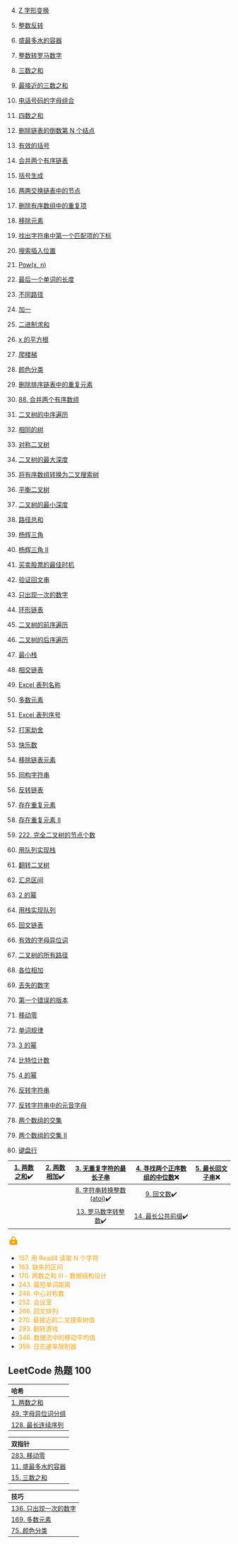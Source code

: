4. <a href='6. Z 字形变换'>Z 字形变换</a>
5. <a href='7. 整数反转'>整数反转</a>
6. <a href='11. 盛最多水的容器'>盛最多水的容器</a>
7. <a href='12. 整数转罗马数字'>整数转罗马数字</a>
8. <a href='15. 三数之和'>三数之和</a>
9. <a href='16. 最接近的三数之和'>最接近的三数之和</a>
10. <a href='17. 电话号码的字母组合'>电话号码的字母组合</a>
11. <a href='18. 四数之和'>四数之和</a>
12. <a href='19. 删除链表的倒数第 N 个结点'>删除链表的倒数第 N 个结点</a>
13. <a href='20. 有效的括号'>有效的括号</a>
14. <a href='21. 合并两个有序链表'>合并两个有序链表</a>
15. <a href='22. 括号生成'>括号生成</a>
16. <a href='24. 两两交换链表中的节点'>两两交换链表中的节点</a>
17. <a href='26. 删除有序数组中的重复项'>删除有序数组中的重复项</a>
18. <a href='27. 移除元素'>移除元素</a>
19. <a href='28. 找出字符串中第一个匹配项的下标'>找出字符串中第一个匹配项的下标</a>
20. <a href='35. 搜索插入位置'>搜索插入位置</a>
21. <a href='50. Pow(x, n)'>Pow(x, n)</a>
22. <a href='58. 最后一个单词的长度'>最后一个单词的长度</a>
23. <a href='62. 不同路径'>不同路径</a>
24. <a href='66. 加一'>加一</a>
25. <a href='67. 二进制求和'>二进制求和</a>
26. <a href='69. x 的平方根'>x 的平方根</a>
27. <a href='70. 爬楼梯'>爬楼梯</a>
28. <a href='75. 颜色分类'>颜色分类</a>
29. <a href='83. 删除排序链表中的重复元素'>删除排序链表中的重复元素</a>
30. <a href='88. 合并两个有序数组'>88. 合并两个有序数组</a>
31. <a href='94. 二叉树的中序遍历'>二叉树的中序遍历</a>
32. <a href='100. 相同的树'>相同的树</a>
33. <a href='101. 对称二叉树'>对称二叉树</a>
34. <a href='104. 二叉树的最大深度'>二叉树的最大深度</a>
35. <a href='108. 将有序数组转换为二叉搜索树'>将有序数组转换为二叉搜索树</a>
36. <a href='110. 平衡二叉树'>平衡二叉树</a>
37. <a href='111. 二叉树的最小深度'>二叉树的最小深度</a>
38. <a href='112. 路径总和'>路径总和</a>
39. <a href='118. 杨辉三角'>杨辉三角</a>
40. <a href='119. 杨辉三角 II'>杨辉三角 II</a>
41. <a href='121. 买卖股票的最佳时机'>买卖股票的最佳时机</a>
42. <a href='125. 验证回文串'>验证回文串</a>
43. <a href='136. 只出现一次的数字'>只出现一次的数字</a>
44. <a href='141. 环形链表'>环形链表</a>
45. <a href='144. 二叉树的前序遍历'>二叉树的前序遍历</a>
46. <a href='145. 二叉树的后序遍历'>二叉树的后序遍历</a>
47. <a href='155. 最小栈'>最小栈</a>
48. <a href='160. 相交链表'>相交链表</a>
49. <a href='168. Excel 表列名称'>Excel 表列名称</a>
50. <a href='169. 多数元素'>多数元素</a>
51. <a href='171. Excel 表列序号'>Excel 表列序号</a>
52. <a href='198. 打家劫舍'>打家劫舍</a>
53. <a href='202. 快乐数'>快乐数</a>
54. <a href='203. 移除链表元素'>移除链表元素</a>
55. <a href='205. 同构字符串'>同构字符串</a>
56. <a href='206. 反转链表'>反转链表</a>
57. <a href='217. 存在重复元素'>存在重复元素</a>
58. <a href='219. 存在重复元素 II'>存在重复元素 II</a>
59. <a href='222. 完全二叉树的节点个数'>222. 完全二叉树的节点个数</a>
60. <a href='225. 用队列实现栈'>用队列实现栈</a>
61. <a href='226. 翻转二叉树'>翻转二叉树</a>
62. <a href='228. 汇总区间'>汇总区间</a>
63. <a href='231. 2 的幂'>2 的幂</a>
64. <a href='232. 用栈实现队列'>用栈实现队列</a>
65. <a href='234. 回文链表'>回文链表</a>
66. <a href='242. 有效的字母异位词'>有效的字母异位词</a>

67. [二叉树的所有路径](257.%20二叉树的所有路径.md)
68. [各位相加](258.%20各位相加.md)
69. [丢失的数字](268.%20丢失的数字.md)
70. [第一个错误的版本](278.%20第一个错误的版本.md)
71. [移动零](283.%20移动零.md)
72. [单词规律](290.%20单词规律.md)
73. [3 的幂](326.%203%20的幂.md)
74. [比特位计数](338.%20比特位计数.md)
75. <a href='342. 4 的幂'>4 的幂</a>
76. <a href='344. 反转字符串'>反转字符串</a>
77. <a href='345. 反转字符串中的元音字母'>反转字符串中的元音字母</a>
78. <a href='349. 两个数组的交集'>两个数组的交集</a>
79. <a href='350. 两个数组的交集 II'>两个数组的交集 II</a>
80. <a href='500. 键盘行'>键盘行</a>

| [1. 两数之和](1.%20两数之和.md):heavy_check_mark: | [2. 两数相加](2.%20两数相加.md):heavy_check_mark: |             [3. 无重复字符的最长子串](3.%20无重复字符的最长子串.md)             | [4. 寻找两个正序数组的中位数](4.%20寻找两个正序数组的中位数.md):x: | [5. 最长回文子串](5.%20最长回文子串.md):x: |
| :-----------------------------------------------: | :-----------------------------------------------: | :-----------------------------------------------------------------------------: | :----------------------------------------------------------------: | :----------------------------------------: |
|                                                   |                                                   | [8. 字符串转换整数 (atoi)](<8.%20字符串转换整数%20(atoi).md>):heavy_check_mark: |           [9. 回文数](9.%20回文数.md):heavy_check_mark:            |                                            |
|                                                   |                                                   |         [13. 罗马数字转整数](13.%20罗马数字转整数.md):heavy_check_mark:         |    [14. 最长公共前缀](14.%20最长公共前缀.md):heavy_check_mark:     |                                            |

<img src="./lock.svg" alt="lock" style="display:inline-block;" />

- <span style="color:#ffa116">157. 用 Read4 读取 N 个字符</span>
- <span style="color:#ffa116">163. 缺失的区间</span>
- <span style="color:#ffa116">170. 两数之和 III - 数据结构设计</span>
- <span style="color:#ffa116">243. 最短单词距离</span>
- <span style="color:#ffa116">246. 中心对称数</span>
- <span style="color:#ffa116">252. 会议室</span>
- <span style="color:#ffa116">266. 回文排列</span>
- <span style="color:#ffa116">270. 最接近的二叉搜索树值</span>
- <span style="color:#ffa116">293. 翻转游戏</span>
- <span style="color:#ffa116">346. 数据流中的移动平均值</span>
- <span style="color:#ffa116">359. 日志速率限制器</span>

## LeetCode 热题 100

| 哈希                                          |
| :-------------------------------------------- |
| [1. 两数之和](1.%20两数之和.md)               |
| [49. 字母异位词分组](49.%20字母异位词分组.md) |
| [128. 最长连续序列](128.%20最长连续序列.md)   |

| 双指针                                        |
| :-------------------------------------------- |
| [283. 移动零](283.%20移动零.md)               |
| [11. 盛最多水的容器](11.%20盛最多水的容器.md) |
| [15. 三数之和](15.%20三数之和.md)             |

| 技巧                                                |
| :-------------------------------------------------- |
| [136. 只出现一次的数字](136.%20只出现一次的数字.md) |
| [169. 多数元素](169.%20多数元素.md)                 |
| [75. 颜色分类](75.%20颜色分类.md)                   |
